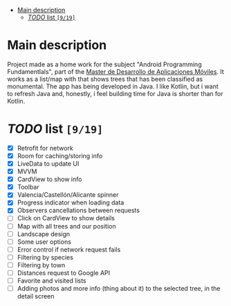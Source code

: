 - [Main description](#orgdeb4de3)
  - [*TODO* list <code>[9/19]</code>](#org4588a51)


<a id="orgdeb4de3"></a>

# Main description

Project made as a home work for the subject "Android Programming Fundamentlals", part of the [Master de Desarrollo de Aplicaciones Móviles](<http://mmoviles.upv.es>). It works as a list/map with that shows trees that has been classified as monumental. The app has being developed in Java. I like Kotlin, but i want to refresh Java and, honestly, i feel building time for Java is shorter than for Kotlin.


<a id="org4588a51"></a>

# *TODO* list <code>[9/19]</code>

-   [X] Retrofit for network
-   [X] Room for caching/storing info
-   [X] LiveData to update UI
-   [X] MVVM
-   [X] CardView to show info
-   [X] Toolbar
-   [X] Valencia/Castellón/Alicante spinner
-   [X] Progress indicator when loading data
-   [X] Observers cancellations between requests
-   [ ] Click on CardView to show details
-   [ ] Map with all trees and our position
-   [ ] Landscape design
-   [ ] Some user options
-   [ ] Error control if network request fails
-   [ ] Filtering by species
-   [ ] Filtering by town
-   [ ] Distances request to Google API
-   [ ] Favorite and visited lists
-   [ ] Adding photos and more info (thing about it) to the selected tree, in the detail screen
